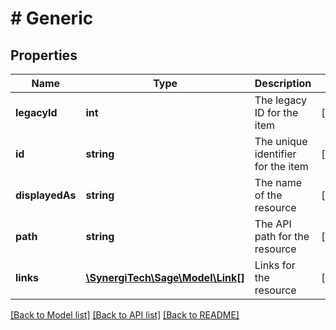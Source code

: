 # # Generic

## Properties

Name | Type | Description | Notes
------------ | ------------- | ------------- | -------------
**legacyId** | **int** | The legacy ID for the item | [optional]
**id** | **string** | The unique identifier for the item | [optional]
**displayedAs** | **string** | The name of the resource | [optional]
**path** | **string** | The API path for the resource | [optional]
**links** | [**\SynergiTech\Sage\Model\Link[]**](Link.md) | Links for the resource | [optional]

[[Back to Model list]](../../README.md#models) [[Back to API list]](../../README.md#endpoints) [[Back to README]](../../README.md)
